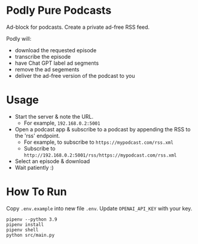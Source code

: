 # Podly Pure Podcasts

Ad-block for podcasts. Create a private ad-free RSS feed.

Podly will:

- download the requested episode
- transcribe the episode
- have Chat GPT label ad segments
- remove the ad segements
- deliver the ad-free version of the podcast to you

# Usage

- Start the server & note the URL.
  - For example, `192.168.0.2:5001`
- Open a podcast app & subscribe to a podcast by appending the RSS to the 'rss' endpoint.
  - For example, to subscribe to `https://mypodcast.com/rss.xml`
  - Subscribe to `http://192.168.0.2:5001/rss/https://mypodcast.com/rss.xml`
- Select an episode & download
- Wait patiently :)

# How To Run

Copy `.env.example` into new file `.env`. Update `OPENAI_API_KEY` with your key.

```
pipenv --python 3.9
pipenv install
pipenv shell
python src/main.py
```
